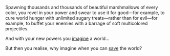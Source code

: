 Spawning thousands and thousands of beautiful marshmallows of every color, 
you revel in your power and swear to use it for good—for example, to cure 
world hunger with unlimited sugary treats—rather than for evil—for example, 
to buffet your enemies with a barrage of soft multicolored projectiles.

And with your new powers you [imagine](https://www.youtube.com/watch?v=DVg2EJvvlF8) a world...

But then you realise, why imagine when you can [save](save-the-world/save-the-world.md) the world?